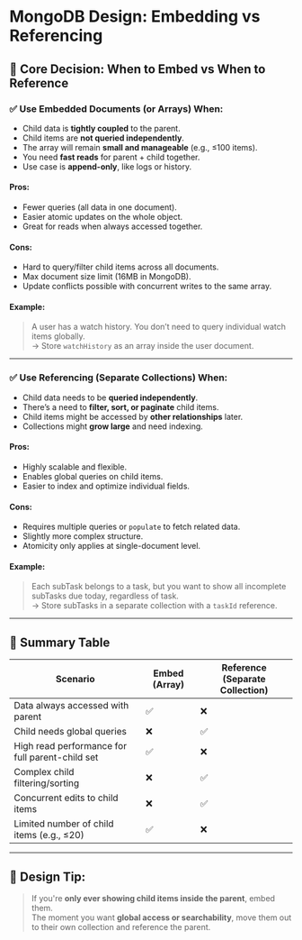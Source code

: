 # MongoDB Design: Embedding vs Referencing

## 🔹 Core Decision: When to Embed vs When to Reference

### ✅ Use **Embedded Documents** (or Arrays) When:

- Child data is **tightly coupled** to the parent.
- Child items are **not queried independently**.
- The array will remain **small and manageable** (e.g., ≤100 items).
- You need **fast reads** for parent + child together.
- Use case is **append-only**, like logs or history.

#### Pros:

- Fewer queries (all data in one document).
- Easier atomic updates on the whole object.
- Great for reads when always accessed together.

#### Cons:

- Hard to query/filter child items across all documents.
- Max document size limit (16MB in MongoDB).
- Update conflicts possible with concurrent writes to the same array.

#### Example:

> A user has a watch history. You don’t need to query individual watch items globally.  
> → Store `watchHistory` as an array inside the user document.

---

### ✅ Use **Referencing (Separate Collections)** When:

- Child data needs to be **queried independently**.
- There’s a need to **filter, sort, or paginate** child items.
- Child items might be accessed by **other relationships** later.
- Collections might **grow large** and need indexing.

#### Pros:

- Highly scalable and flexible.
- Enables global queries on child items.
- Easier to index and optimize individual fields.

#### Cons:

- Requires multiple queries or `populate` to fetch related data.
- Slightly more complex structure.
- Atomicity only applies at single-document level.

#### Example:

> Each subTask belongs to a task, but you want to show all incomplete subTasks due today, regardless of task.  
> → Store subTasks in a separate collection with a `taskId` reference.

---

## 🧾 Summary Table

| Scenario                                        | Embed (Array) | Reference (Separate Collection) |
| ----------------------------------------------- | ------------- | ------------------------------- |
| Data always accessed with parent                | ✅            | ❌                              |
| Child needs global queries                      | ❌            | ✅                              |
| High read performance for full parent-child set | ✅            | ❌                              |
| Complex child filtering/sorting                 | ❌            | ✅                              |
| Concurrent edits to child items                 | ❌            | ✅                              |
| Limited number of child items (e.g., ≤20)       | ✅            | ❌                              |

---

## 🧠 Design Tip:

> If you're **only ever showing child items inside the parent**, embed them.  
> The moment you want **global access or searchability**, move them out to their own collection and reference the parent.
